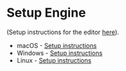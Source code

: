 # Setup Engine

(Setup instructions for the editor [here](/editor/README.md)).

* macOS - [Setup instructions](/README_SETUP_MACOS.md)
* Windows - [Setup instructions](/README_SETUP_WINDOWS.md)
* Linux - [Setup instructions](/README_SETUP_LINUX.md)
